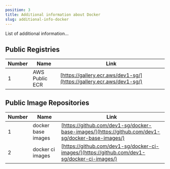 ```yaml
---
position: 3
title: Additional information about Docker
slug: additional-info-docker
---
```



List of additional information...

## Public Registries

| Number | Name                | Link                                                                                  |
|--------|---------------------|---------------------------------------------------------------------------------------|
| 1      | AWS Public ECR      | [https://gallery.ecr.aws/dev1-sg/](https://gallery.ecr.aws/dev1-sg/)                  |

## Public Image Repositories
| Number | Name                | Link                                                                                             |
|--------|---------------------|--------------------------------------------------------------------------------------------------|
| 1      | docker base images  | [https://github.com/dev1-sg/docker-base-images/](https://github.com/dev1-sg/docker-base-images/) |
| 2      | docker ci images    | [https://github.com/dev1-sg/docker-ci-images/](https://github.com/dev1-sg/docker-ci-images/) |
